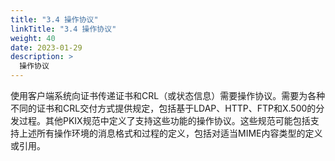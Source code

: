 ```yaml
---
title: "3.4 操作协议"
linkTitle: "3.4 操作协议"
weight: 40
date: 2023-01-29
description: >
  操作协议
---
```




使用客户端系统向证书传递证书和CRL（或状态信息）需要操作协议。需要为各种不同的证书和CRL交付方式提供规定，包括基于LDAP、HTTP、FTP和X.500的分发过程。其他PKIX规范中定义了支持这些功能的操作协议。这些规范可能包括支持上述所有操作环境的消息格式和过程的定义，包括对适当MIME内容类型的定义或引用。








